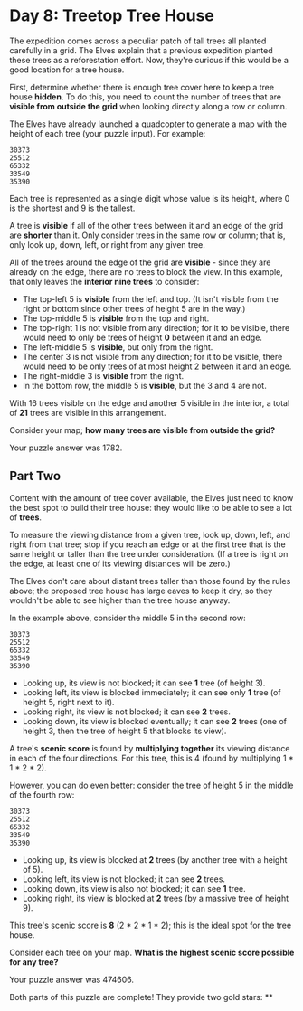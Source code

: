 # Day 8: Treetop Tree House

The expedition comes across a peculiar patch of tall trees all planted carefully in a grid. The Elves explain that a
previous expedition planted these trees as a reforestation effort. Now, they're curious if this would be a good location
for a tree house.

First, determine whether there is enough tree cover here to keep a tree house **hidden**. To do this, you need to count
the number of trees that are **visible from outside the grid** when looking directly along a row or column.

The Elves have already launched a quadcopter to generate a map with the height of each tree (your puzzle input). For
example:

```
30373
25512
65332
33549
35390
```

Each tree is represented as a single digit whose value is its height, where 0 is the shortest and 9 is the tallest.

A tree is **visible** if all of the other trees between it and an edge of the grid are **shorter** than it. Only
consider trees in the same row or column; that is, only look up, down, left, or right from any given tree.

All of the trees around the edge of the grid are **visible** - since they are already on the edge, there are no trees to
block the view. In this example, that only leaves the **interior nine trees** to consider:

* The top-left 5 is **visible** from the left and top. (It isn't visible from the right or bottom since other trees of
  height 5 are in the way.)
* The top-middle 5 is **visible** from the top and right.
* The top-right 1 is not visible from any direction; for it to be visible, there would need to only be trees of height
  **0** between it and an edge.
* The left-middle 5 is **visible**, but only from the right.
* The center 3 is not visible from any direction; for it to be visible, there would need to be only trees of at most
  height 2 between it and an edge.
* The right-middle 3 is **visible** from the right.
* In the bottom row, the middle 5 is **visible**, but the 3 and 4 are not.

With 16 trees visible on the edge and another 5 visible in the interior, a total of **21** trees are visible in this
arrangement.

Consider your map; **how many trees are visible from outside the grid?**

Your puzzle answer was 1782.

## Part Two

Content with the amount of tree cover available, the Elves just need to know the best spot to build their tree house:
they would like to be able to see a lot of **trees**.

To measure the viewing distance from a given tree, look up, down, left, and right from that tree; stop if you reach an
edge or at the first tree that is the same height or taller than the tree under consideration. (If a tree is right on
the edge, at least one of its viewing distances will be zero.)

The Elves don't care about distant trees taller than those found by the rules above; the proposed tree house has large
eaves to keep it dry, so they wouldn't be able to see higher than the tree house anyway.

In the example above, consider the middle 5 in the second row:

```
30373
25512
65332
33549
35390
```

* Looking up, its view is not blocked; it can see **1** tree (of height 3).
* Looking left, its view is blocked immediately; it can see only **1** tree (of height 5, right next to it).
* Looking right, its view is not blocked; it can see **2** trees.
* Looking down, its view is blocked eventually; it can see **2** trees (one of height 3, then the tree of height 5 that
  blocks its view).

A tree's **scenic score** is found by **multiplying together** its viewing distance in each of the four directions. For
this tree, this is 4 (found by multiplying 1 * 1 * 2 * 2).

However, you can do even better: consider the tree of height 5 in the middle of the fourth row:

```
30373
25512
65332
33549
35390
```

* Looking up, its view is blocked at **2** trees (by another tree with a height of 5).
* Looking left, its view is not blocked; it can see **2** trees.
* Looking down, its view is also not blocked; it can see **1** tree.
* Looking right, its view is blocked at **2** trees (by a massive tree of height 9).

This tree's scenic score is **8** (2 * 2 * 1 * 2); this is the ideal spot for the tree house.

Consider each tree on your map. **What is the highest scenic score possible for any tree?**

Your puzzle answer was 474606.

Both parts of this puzzle are complete! They provide two gold stars: **